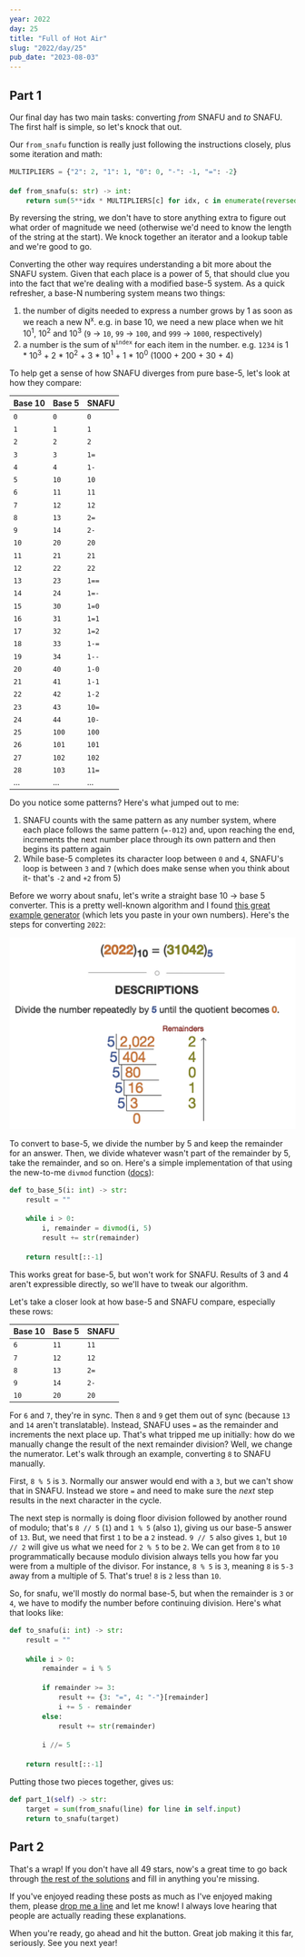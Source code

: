 ```yaml
---
year: 2022
day: 25
title: "Full of Hot Air"
slug: "2022/day/25"
pub_date: "2023-08-03"
---
```


## Part 1

Our final day has two main tasks: converting _from_ SNAFU and _to_ SNAFU. The first half is simple, so let's knock that out.

Our `from_snafu` function is really just following the instructions closely, plus some iteration and math:

```py
MULTIPLIERS = {"2": 2, "1": 1, "0": 0, "-": -1, "=": -2}

def from_snafu(s: str) -> int:
    return sum(5**idx * MULTIPLIERS[c] for idx, c in enumerate(reversed(s)))
```

By reversing the string, we don't have to store anything extra to figure out what order of magnitude we need (otherwise we'd need to know the length of the string at the start). We knock together an iterator and a lookup table and we're good to go.

Converting the other way requires understanding a bit more about the SNAFU system. Given that each place is a power of 5, that should clue you into the fact that we're dealing with a modified base-5 system. As a quick refresher, a base-N numbering system means two things:

1. the number of digits needed to express a number grows by 1 as soon as we reach a new N<sup>x</sup>. e.g. in base 10, we need a new place when we hit 10<sup>1</sup>, 10<sup>2</sup> and 10<sup>3</sup> (`9` -> `10`, `99` -> `100`, and `999` -> `1000`, respectively)
2. a number is the sum of `N`<sup>`index`</sup> for each item in the number. e.g. `1234` is 1 \* 10<sup>3</sup> + 2 \* 10<sup>2</sup> + 3 \* 10<sup>1</sup> + 1 \* 10<sup>0</sup> (1000 + 200 + 30 + 4)

To help get a sense of how SNAFU diverges from pure base-5, let's look at how they compare:

| Base 10 | Base 5 | SNAFU |
| ------- | ------ | ----- |
| `0`     | `0`    | `0`   |
| `1`     | `1`    | `1`   |
| `2`     | `2`    | `2`   |
| `3`     | `3`    | `1=`  |
| `4`     | `4`    | `1-`  |
| `5`     | `10`   | `10`  |
| `6`     | `11`   | `11`  |
| `7`     | `12`   | `12`  |
| `8`     | `13`   | `2=`  |
| `9`     | `14`   | `2-`  |
| `10`    | `20`   | `20`  |
| `11`    | `21`   | `21`  |
| `12`    | `22`   | `22`  |
| `13`    | `23`   | `1==` |
| `14`    | `24`   | `1=-` |
| `15`    | `30`   | `1=0` |
| `16`    | `31`   | `1=1` |
| `17`    | `32`   | `1=2` |
| `18`    | `33`   | `1-=` |
| `19`    | `34`   | `1--` |
| `20`    | `40`   | `1-0` |
| `21`    | `41`   | `1-1` |
| `22`    | `42`   | `1-2` |
| `23`    | `43`   | `10=` |
| `24`    | `44`   | `10-` |
| `25`    | `100`  | `100` |
| `26`    | `101`  | `101` |
| `27`    | `102`  | `102` |
| `28`    | `103`  | `11=` |
| ...     | ...    | ...   |

Do you notice some patterns? Here's what jumped out to me:

1. SNAFU counts with the same pattern as any number system, where each place follows the same pattern (`=-012`) and, upon reaching the end, increments the next number place through its own pattern and then begins its pattern again
2. While base-5 completes its character loop between `0` and `4`, SNAFU's loop is between `3` and `7` (which does make sense when you think about it- that's `-2` and `+2` from 5)

Before we worry about snafu, let's write a straight base 10 -> base 5 converter. This is a pretty well-known algorithm and I found [this great example generator](https://madformath.com/calculators/basic-math/base-converters/decimal-to-base-5-converter-with-steps/decimal-to-base-5-converter-with-steps) (which lets you paste in your own numbers). Here's the steps for converting `2022`:

![](./images/base-5-conversions.png)

To convert to base-5, we divide the number by 5 and keep the remainder for an answer. Then, we divide whatever wasn't part of the remainder by 5, take the remainder, and so on. Here's a simple implementation of that using the new-to-me `divmod` function ([docs](https://docs.python.org/3/library/functions.html#divmod)):

```py
def to_base_5(i: int) -> str:
    result = ""

    while i > 0:
        i, remainder = divmod(i, 5)
        result += str(remainder)

    return result[::-1]
```

This works great for base-5, but won't work for SNAFU. Results of 3 and 4 aren't expressible directly, so we'll have to tweak our algorithm.

Let's take a closer look at how base-5 and SNAFU compare, especially these rows:

| Base 10 | Base 5 | SNAFU |
| ------- | ------ | ----- |
| `6`     | `11`   | `11`  |
| `7`     | `12`   | `12`  |
| `8`     | `13`   | `2=`  |
| `9`     | `14`   | `2-`  |
| `10`    | `20`   | `20`  |

For `6` and `7`, they're in sync. Then `8` and `9` get them out of sync (because `13` and `14` aren't translatable). Instead, SNAFU uses `=` as the remainder and increments the next place up. That's what tripped me up initially: how do we manually change the result of the next remainder division? Well, we change the numerator. Let's walk through an example, converting `8` to SNAFU manually.

First, `8 % 5` is `3`. Normally our answer would end with a `3`, but we can't show that in SNAFU. Instead we store `=` and need to make sure the _next_ step results in the next character in the cycle.

The next step is normally is doing floor division followed by another round of modulo; that's `8 // 5` (`1`) and `1 % 5` (also `1`), giving us our base-5 answer of `13`. But, we need that first `1` to be a `2` instead. `9 // 5` also gives `1`, but `10 // 2` will give us what we need for `2 % 5` to be `2`. We can get from `8` to `10` programmatically because modulo division always tells you how far you were from a multiple of the divisor. For instance, `8 % 5` is `3`, meaning `8` is `5-3` away from a multiple of 5. That's true! `8` is `2` less than `10`.

So, for snafu, we'll mostly do normal base-5, but when the remainder is `3` or `4`, we have to modify the number before continuing division. Here's what that looks like:

```py
def to_snafu(i: int) -> str:
    result = ""

    while i > 0:
        remainder = i % 5

        if remainder >= 3:
            result += {3: "=", 4: "-"}[remainder]
            i += 5 - remainder
        else:
            result += str(remainder)

        i //= 5

    return result[::-1]
```

Putting those two pieces together, gives us:

```py
def part_1(self) -> str:
    target = sum(from_snafu(line) for line in self.input)
    return to_snafu(target)
```

## Part 2

That's a wrap! If you don't have all 49 stars, now's a great time to go back through [the rest of the solutions](https://github.com/xavdid/advent-of-code/tree/main/solutions/2022) and fill in anything you're missing.

If you've enjoyed reading these posts as much as I've enjoyed making them, please [drop me a line](https://xavd.id/contact/) and let me know! I always love hearing that people are actually reading these explanations.

When you're ready, go ahead and hit the button. Great job making it this far, seriously. See you next year!
